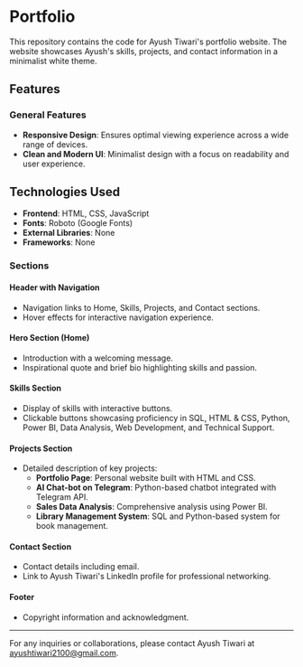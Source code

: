 # Portfolio

This repository contains the code for Ayush Tiwari's portfolio website. The website showcases Ayush's skills, projects, and contact information in a minimalist white theme.

## Features

### General Features
- **Responsive Design**: Ensures optimal viewing experience across a wide range of devices.
- **Clean and Modern UI**: Minimalist design with a focus on readability and user experience.

## Technologies Used

- **Frontend**: HTML, CSS, JavaScript
- **Fonts**: Roboto (Google Fonts)
- **External Libraries**: None
- **Frameworks**: None

### Sections

#### Header with Navigation
- Navigation links to Home, Skills, Projects, and Contact sections.
- Hover effects for interactive navigation experience.

#### Hero Section (Home)
- Introduction with a welcoming message.
- Inspirational quote and brief bio highlighting skills and passion.

#### Skills Section
- Display of skills with interactive buttons.
- Clickable buttons showcasing proficiency in SQL, HTML & CSS, Python, Power BI, Data Analysis, Web Development, and Technical Support.

#### Projects Section
- Detailed description of key projects:
  - **Portfolio Page**: Personal website built with HTML and CSS.
  - **AI Chat-bot on Telegram**: Python-based chatbot integrated with Telegram API.
  - **Sales Data Analysis**: Comprehensive analysis using Power BI.
  - **Library Management System**: SQL and Python-based system for book management.
  
#### Contact Section
- Contact details including email.
- Link to Ayush Tiwari's LinkedIn profile for professional networking.

#### Footer
- Copyright information and acknowledgment.

---

For any inquiries or collaborations, please contact Ayush Tiwari at ayushtiwari2100@gmail.com.
